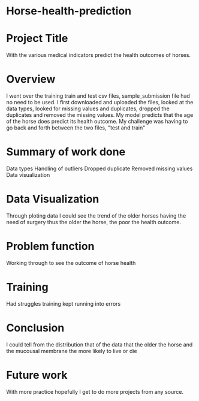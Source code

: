 # Horse-health-prediction
# Project Title
With the various medical indicators predict the health outcomes of horses.

# Overview
I went over the training train and test csv files, sample_submission file had no need to be used. I first downloaded and uploaded the files, looked at the data types, looked for missing values and duplicates, dropped the duplicates and removed the missing values.
My model predicts that the age of the horse does predict its health outcome.
My challenge was having to go back and forth between the two files, "test and train"

# Summary of work done
Data types
Handling of outliers
Dropped duplicate
Removed missing values
Data visualization

# Data Visualization
Through ploting data I could see the trend of the older horses having the need of surgery thus the older the horse, the poor the health outcome.

# Problem function
Working through to see the outcome of horse health
# Training
Had struggles training kept running into errors
# Conclusion
I could tell from the distribution that of the data that the older the horse and the mucousal membrane the more likely to live or die
# Future work
With more practice hopefully I get to do more projects from any source.
